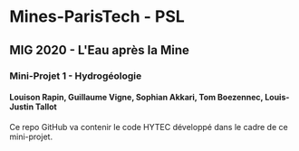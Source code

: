 # Mines-ParisTech - PSL

## MIG 2020 - L'Eau après la Mine

### Mini-Projet 1 - Hydrogéologie

#### Louison Rapin, Guillaume Vigne, Sophian Akkari, Tom Boezennec, Louis-Justin Tallot

Ce repo GitHub va contenir le code HYTEC développé dans le cadre de ce mini-projet.
